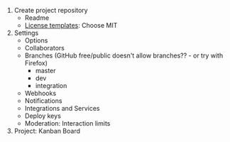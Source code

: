 1. Create project repository
	- Readme
	- [License templates](https://choosealicense.com/): Choose MIT
2. Settings
	- Options
	- Collaborators
	- Branches (GitHub free/public doesn't allow branches?? - or try with Firefox)
		- master
		- dev
		- integration
	- Webhooks
	- Notifications
	- Integrations and Services
	- Deploy keys
	- Moderation: Interaction limits
3. Project: Kanban Board